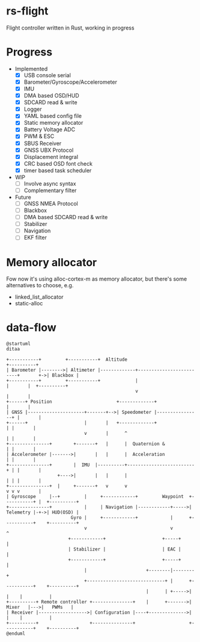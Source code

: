 rs-flight
=========

Flight controller written in Rust, working in progress

Progress
========

* Implemented
  - [x] USB console serial
  - [x] Barometer/Gyroscope/Accelerometer
  - [x] IMU
  - [x] DMA based OSD/HUD
  - [x] SDCARD read & write
  - [x] Logger
  - [x] YAML based config file
  - [x] Static memory allocator
  - [x] Battery Voltage ADC
  - [x] PWM & ESC
  - [x] SBUS Receiver
  - [x] GNSS UBX Protocol
  - [x] Displacement integral
  - [x] CRC based OSD font check
  - [x] timer based task scheduler
* WIP
  - [ ] Involve async syntax
  - [ ] Complementary filter
* Future
  - [ ] GNSS NMEA Protocol
  - [ ] Blackbox
  - [ ] DMA based SDCARD read & write
  - [ ] Stabilizer
  - [ ] Navigation
  - [ ] EKF filter

Memory allocator
================

Fow now it's using alloc-cortex-m as memory allocator, 
but there's some alternatives to choose, e.g.

* linked_list_allocator
* static-alloc

data-flow
=========

```plantuml
@startuml
ditaa

+-----------+         +-----------+  Altitude                                        +----------+
| Barometer |-------->| Altimeter |-------------+-------------------------+       +->| Blackbox |
+-----------+         +-----------+             |                         |       |  +----------+
                                                v                         |       |
+------+ Position                        +-------------+                  |       |
| GNSS |---------------------+-------+-->| Speedometer |----------------+ |       |
+------+                     |       |   +-------------+                | |       |
                             v       |      ^                           | |       |
+---------------+        +-------+   |      |  Quaternion &             | |       |
| Accelerometer |------->|       |   |      |  Acceleration             | |       |
+---------------+        |  IMU  |----------+-------------------------+ | |       |
                   +---->|       |   |      |                         | | |       |
+---------------+  |     +-------+   v      v                         v v v       |
| Gyroscope     |--+         |     +------------+         Waypoint  +-----------+ |  +----------+
+---------------+            |     | Navigation |------------+----->| Telemetry |-+->| HUD(OSD) |
                        Gyro |     +------------+            |      +-----------+    +----------+
                             v                               v        ^
                       +------------+                     +-----+     |
                       | Stabilizer |                     | EAC |     |
                       +------------+                     +-----+     |
                             |                      +--------|--------+
                             +-----------------------------+ |      +-----------+    +----------+
                                                    |      | +----->|           |    |          |
+----------+ Remote controller +---------------+    |      +------->|   Mixer   |--->|   PWMs   |
| Receiver |------------------>| Configuration |----+-------------->|           |    |          |
+----------+                   +---------------+                    +-----------+    +----------+
@enduml
```
